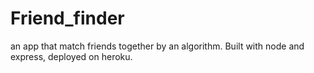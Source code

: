 # Friend_finder
an app that match friends together by an algorithm.  Built with node and express, deployed on heroku.
